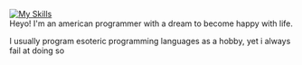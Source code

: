 [![My Skills](https://skillicons.dev/icons?i=js,python,lua,windows,arch,vscode,sublime)](https://skillicons.dev) <br>
Heyo! I'm an american programmer with a dream to become happy with life.

I usually program esoteric programming languages as a hobby, yet i always fail at doing so
